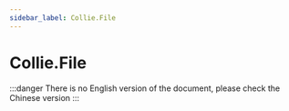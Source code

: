 ```yaml
---
sidebar_label: Collie.File
---
```


# Collie.File

:::danger
There is no English version of the document, please check the Chinese version
:::
